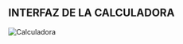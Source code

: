 ## INTERFAZ DE LA CALCULADORA
![Calculadora](https://github.com/user-attachments/assets/fcc031c2-eb5f-4e44-a32f-dd38db54bf51)
